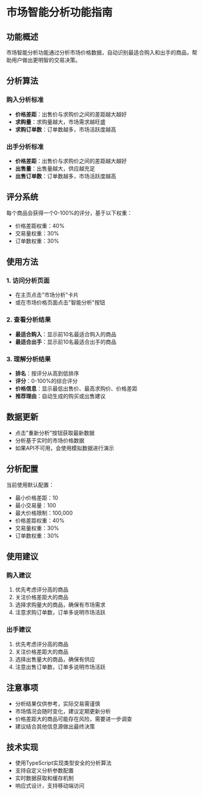 # 市场智能分析功能指南

## 功能概述

市场智能分析功能通过分析市场价格数据，自动识别最适合购入和出手的商品，帮助用户做出更明智的交易决策。

## 分析算法

### 购入分析标准
- **价格差距**：出售价与求购价之间的差距越大越好
- **求购量**：求购量越大，市场需求越旺盛
- **求购订单数**：订单数越多，市场活跃度越高

### 出手分析标准
- **价格差距**：出售价与求购价之间的差距越大越好
- **出售量**：出售量越大，供应越充足
- **出售订单数**：订单数越多，市场活跃度越高

## 评分系统

每个商品会获得一个0-100%的评分，基于以下权重：
- 价格差距权重：40%
- 交易量权重：30%
- 订单数权重：30%

## 使用方法

### 1. 访问分析页面
- 在主页点击"市场分析"卡片
- 或在市场价格页面点击"智能分析"按钮

### 2. 查看分析结果
- **最适合购入**：显示前10名最适合购入的商品
- **最适合出手**：显示前10名最适合出手的商品

### 3. 理解分析结果
- **排名**：按评分从高到低排序
- **评分**：0-100%的综合评分
- **价格信息**：显示最低出售价、最高求购价、价格差距
- **推荐理由**：自动生成的购买或出售建议

## 数据更新

- 点击"重新分析"按钮获取最新数据
- 分析基于实时的市场价格数据
- 如果API不可用，会使用模拟数据进行演示

## 分析配置

当前使用默认配置：
- 最小价格差距：10
- 最小交易量：100
- 最大价格限制：100,000
- 价格差距权重：40%
- 交易量权重：30%
- 订单数权重：30%

## 使用建议

### 购入建议
1. 优先考虑评分高的商品
2. 关注价格差距大的商品
3. 选择求购量大的商品，确保有市场需求
4. 注意求购订单数，订单多说明市场活跃

### 出手建议
1. 优先考虑评分高的商品
2. 关注价格差距大的商品
3. 选择出售量大的商品，确保有供应
4. 注意出售订单数，订单多说明市场活跃

## 注意事项

- 分析结果仅供参考，实际交易需谨慎
- 市场情况会随时变化，建议定期更新分析
- 价格差距大的商品可能存在风险，需要进一步调查
- 建议结合其他信息源做出最终决策

## 技术实现

- 使用TypeScript实现类型安全的分析算法
- 支持自定义分析参数配置
- 实时数据获取和缓存机制
- 响应式设计，支持移动端访问 